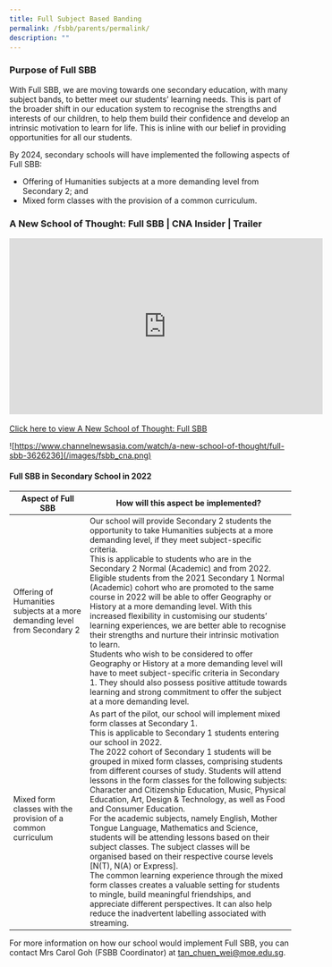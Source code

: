 ```yaml
---
title: Full Subject Based Banding
permalink: /fsbb/parents/permalink/
description: ""
---
```

### Purpose of Full SBB

With Full SBB, we are moving towards one secondary education, with many subject bands, to better meet our students’ learning needs. This is part of the broader shift in our education system to recognise the strengths and interests of our children, to help them build their confidence and develop an intrinsic motivation to learn for life. This is inline with our belief in providing opportunities for all our students.

By 2024, secondary schools will have implemented the following aspects of Full SBB:
* Offering of Humanities subjects at a more demanding level from Secondary 2; and
* Mixed form classes with the provision of a common curriculum.

### A New School of Thought: Full SBB | CNA Insider | Trailer

<iframe allowfullscreen="" allow="accelerometer; autoplay; clipboard-write; encrypted-media; gyroscope; picture-in-picture; web-share" frameborder="0" title="YouTube video player" src="https://www.youtube.com/embed/WBeklgUni90" height="315" width="560"></iframe>


[Click here to view A New School of Thought: Full SBB](https://www.channelnewsasia.com/watch/a-new-school-of-thought/full-sbb-3626236)

![https://www.channelnewsasia.com/watch/a-new-school-of-thought/full-sbb-3626236](/images/fsbb_cna.png)



#### Full SBB in Secondary School in 2022

|Aspect of Full SBB|How will this aspect be implemented?|
| -------- | -------- |
|Offering of Humanities subjects at a more demanding level from Secondary 2|Our school will provide Secondary 2 students the opportunity to take Humanities subjects at a more demanding level, if they meet subject-specific criteria.<br>This is applicable to students who are in the Secondary 2 Normal (Academic) and from 2022.<br>Eligible students from the 2021 Secondary 1 Normal (Academic) cohort who are promoted to the same course in 2022 will be able to offer Geography or History at a more demanding level. With this increased flexibility in customising our students’ learning experiences, we are better able to recognise their strengths and nurture their intrinsic motivation to learn.<br>Students who wish to be considered to offer Geography or History at a more demanding level will have to meet subject-specific criteria in Secondary 1. They should also possess positive attitude towards learning and strong commitment to offer the subject at a more demanding level.|
|Mixed form classes with the provision of a common curriculum|As part of the pilot, our school will implement mixed form classes at Secondary 1.<br>This is applicable to Secondary 1 students entering our school in 2022.<br>The 2022 cohort of Secondary 1 students will be grouped in mixed form classes, comprising students from different courses of study. Students will attend lessons in the form classes for the following subjects: Character and Citizenship Education, Music, Physical Education, Art, Design &amp; Technology, as well as Food and Consumer Education.<br>For the academic subjects, namely English, Mother Tongue Language, Mathematics and Science, students will be attending lessons based on their subject classes. The subject classes will be organised based on their respective course levels [N(T), N(A) or Express].<br>The common learning experience through the mixed form classes creates a valuable setting for students to mingle, build meaningful friendships, and appreciate different perspectives. It can also help reduce the inadvertent labelling associated with streaming.|


For more information on how our school would implement Full SBB, you can contact Mrs Carol Goh (FSBB Coordinator) at&nbsp;[tan\_chuen\_wei@moe.edu.sg](mailto:tan_chuen_wei@moe.edu.sg).